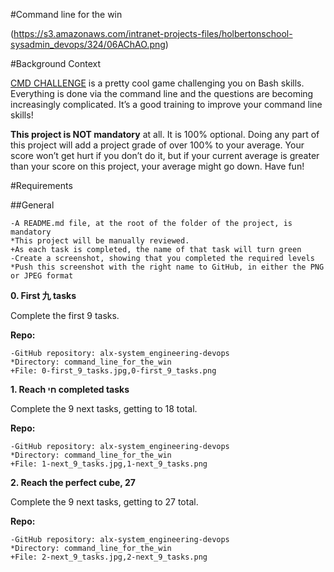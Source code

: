 #Command line for the win

(https://s3.amazonaws.com/intranet-projects-files/holbertonschool-sysadmin_devops/324/06AChAO.png)

#Background Context

[CMD CHALLENGE](https://cmdchallenge.com) is a pretty cool game challenging you on Bash skills. Everything is done via the command line and the questions are becoming increasingly complicated. It’s a good training to improve your command line skills!

**This project is NOT mandatory** at all. It is 100% optional. Doing any part of this project will add a project grade of over 100% to your average. Your score won’t get hurt if you don’t do it, but if your current average is greater than your score on this project, your average might go down. Have fun!

#Requirements

##General

    -A README.md file, at the root of the folder of the project, is mandatory
    *This project will be manually reviewed.
    +As each task is completed, the name of that task will turn green
    -Create a screenshot, showing that you completed the required levels
    *Push this screenshot with the right name to GitHub, in either the PNG or JPEG format


**0. First 九 tasks**

Complete the first 9 tasks.

**Repo:**

    -GitHub repository: alx-system_engineering-devops
    *Directory: command_line_for_the_win
    +File: 0-first_9_tasks.jpg,0-first_9_tasks.png


**1. Reach חי completed tasks**

Complete the 9 next tasks, getting to 18 total.

**Repo:**

    -GitHub repository: alx-system_engineering-devops
    *Directory: command_line_for_the_win
    +File: 1-next_9_tasks.jpg,1-next_9_tasks.png


**2. Reach the perfect cube, 27**

Complete the 9 next tasks, getting to 27 total.

**Repo:**

    -GitHub repository: alx-system_engineering-devops
    *Directory: command_line_for_the_win
    +File: 2-next_9_tasks.jpg,2-next_9_tasks.png
